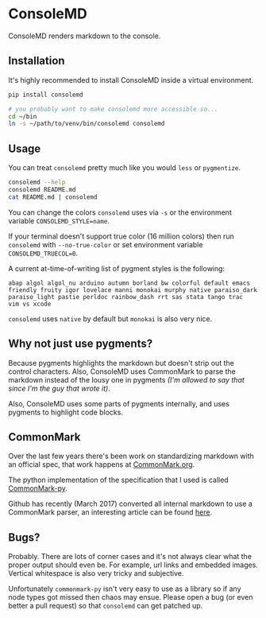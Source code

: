 # ConsoleMD

ConsoleMD renders markdown to the console.

## Installation

It's highly recommended to install ConsoleMD inside a virtual environment.

```bash
pip install consolemd

# you probably want to make consolemd more accessible so...
cd ~/bin
ln -s ~/path/to/venv/bin/consolemd consolemd
```

## Usage

You can treat `consolemd` pretty much like you would `less` or `pygmentize`.

```bash
consolemd --help
consolemd README.md
cat README.md | consolemd
```

You can change the colors `consolemd` uses via `-s` or the environment
variable `CONSOLEMD_STYLE=name`.

If your terminal doesn't support true color (16 million colors) then
run `consolemd` with `--no-true-color` or set environment variable
`CONSOLEMD_TRUECOL=0`.

A current at-time-of-writing list of pygment styles is the following:

```text
abap algol algol_nu arduino autumn borland bw colorful default emacs
friendly fruity igor lovelace manni monokai murphy native paraiso_dark
paraiso_light pastie perldoc rainbow_dash rrt sas stata tango trac
vim vs xcode
```

`consolemd` uses `native` by default but `monokai` is also very nice.

## Why not just use pygments?

Because pygments highlights the markdown but doesn't strip out
the control characters. Also, ConsoleMD uses CommonMark to parse
the markdown instead of the lousy one in pygments _(I'm allowed to
say that since I'm the guy that wrote it)_.

Also, ConsoleMD uses some parts of pygments internally, and uses
pygments to highlight code blocks.

## CommonMark

Over the last few years there's been work on standardizing
markdown with an official spec, that work happens at
[CommonMark.org](http://commonmark.org/).

The python implementation of the specification that I used is
called [CommonMark-py](https://github.com/rtfd/CommonMark-py).

Github has recently (March 2017) converted all internal markdown
to use a CommonMark parser, an interesting article can be found
[here](https://githubengineering.com/a-formal-spec-for-github-markdown/).

## Bugs?

Probably. There are lots of corner cases and it's not always clear what
the proper output should even be. For example, url links and embedded
images. Vertical whitespace is also very tricky and subjective.

Unfortunately `commonmark-py` isn't very easy to use as a library so if
any node types got missed then chaos may ensue. Please open a bug (or even
better a pull request) so that `consolemd` can get patched up.
